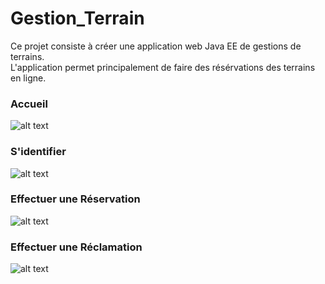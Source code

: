 # Gestion_Terrain

Ce projet consiste à créer une application web Java EE de gestions de terrains.<br/>
L'application permet principalement de faire des résérvations des terrains en ligne.

### Accueil

![alt text](https://github.com/moufakkir-zohair/Gestion_Terrain/blob/main/Rapport%20en%20latex/Screenshots/Acceuil.png)

### S'identifier

![alt text](https://github.com/moufakkir-zohair/Gestion_Terrain/blob/main/Rapport%20en%20latex/Screenshots/S'identifier.png)

### Effectuer une Réservation

![alt text](https://github.com/moufakkir-zohair/Gestion_Terrain/blob/main/Rapport%20en%20latex/Screenshots/Reservation-Client.png)

### Effectuer une Réclamation

![alt text](https://github.com/moufakkir-zohair/Gestion_Terrain/blob/main/Rapport%20en%20latex/Screenshots/Reclamation.png)
